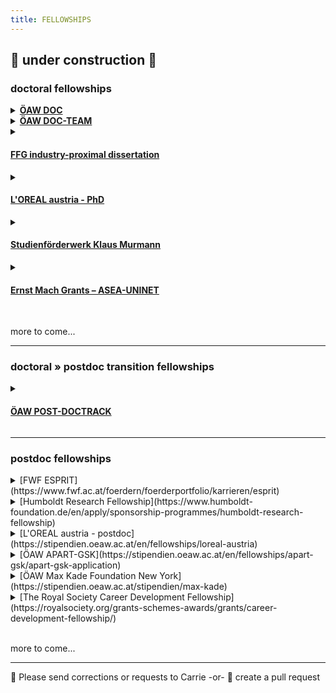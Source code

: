 ```yaml
---
title: FELLOWSHIPS
---
```

🚧  under construction  🚧
---

<h3>doctoral fellowships</h3>
<details><summary><b><a href="https://stipendien.oeaw.ac.at/stipendien/doc">ÖAW DOC</a></b></summary>
  <li>who is funded: doctoral students at AT uni; masters ≤2 years prior
  <li>what is funded: 24-30-36 mo doctoral research
  <li>funding level: 46.759 EUR
  <li>application requirements: online form • cv • publications • advisor recommendation • commitment of host institution • research approvals • research abstract • research project exposé
  <li>deadline: 5 Oct 2023
  <li>themes: open</li>
  <details><summary><b><a href="https://stipendien.oeaw.ac.at/fileadmin/subsites/stipendien/pdf/calls/DOC_EU-Missionen_online_englisch.pdf">FZÖ DOC</a></b></summary>
      <li>this is a funding mechanism within the ÖAW DOC program that targets research in particular research themes of EU Horizon interest and ÖAW priority
      <li>application requirements: the EU or ÖAW theme must be clearly stated in the project proposal
      <li>themes • EU Horizon: adaptation to climate change, cancer, healthy oceans, green/smart cities, soil health & food
      <li>themes • ÖAW priority areas: aging, climate change, energy systems, empires & world orders, AI</li>
  </details>
</details>
<details><summary><b><a href="https://stipendien.oeaw.ac.at/stipendien/doc-team">ÖAW DOC-TEAM</a></b></summary>
  <li>who is funded: teams of 3-4 doctoral students from the humanities/cultural studies/social sciences and natural sciences/medicine/technology; masters ≤4 years prior or ≤30 years old
  <li>what is funded: interdisciplinary project; 36 mo project support; 6 mo research stay abroad
  <li>funding level: 46.759 EUR per person per year + travel, childcare, etc
  <li>application requirements: online form • cvs • publications • supervision outline • commitment of host institution(s) • research abstract • research project proposal
  <li>deadline: 31 Oct 2023
  <li>themes: social sciences+ </li>
</details>
<details><summary><h4><a href="https://www.ffg.at/en/ausschreibung/dissertantinnen2023">FFG industry-proximal dissertation</a></h4></summary>
  <li>who is funded: <i>for 2023</i>  female doctoral students; ≤2 applications per organization
  <li>what is funded: max of 50% total costs for 24-36 mo; direct costs in support of student
  <li>funding level: ≤110.000 EUR for the project
  <li>application requirements: student + advisor cvs + publications • project description • uni commitment • host organization financial docs
  <li>deadline: rolling basis Feb-Nov; extended to Feb 2024
  <li>themes: for 2023: energy transition, mobility transition or circular economy
</details>
<details><summary><h4><a href="https://stipendien.oeaw.ac.at/en/fellowships/loreal-austria">L'OREAL austria - PhD</a></h4></summary>
  <li>who is funded: female doctoral students; AT citizens or in AT ≥3 years; ≤3 years of PhD
  <li>what is funded: 8-12 mo research project in AT
  <li>funding level: 25.000 EUR
  <li>application requirements: online form • cv • publications • commitment of host institution • research approvals • research abstract • research project exposé • recommendation from advisor
  <li>deadline: 1 Feb 2024
  <li>themes: medicine, the natural sciences or mathematics</li>
</details>
<details><summary><h4><a href="https://www.sdw.org/das-bieten-wir/fuer-studierende/studienfoerderwerk-klaus-murmann/ueberblick.html">Studienförderwerk Klaus Murmann</a></h4></summary>
  <li>who is funded: doctoral students at uni in AT, DE, FR, CH, UK; C1 german level; ≤5 years of PhD
  <li>what is funded: 18-42 mo stipend + social benefit + childcare
  <li>funding level: 1450 EUR per mo \(and more\)
  <li>application requirements: in German  cv • uni justification • two recommendations • uni commitment • research abstract • research project exposé
  <li>deadline: 15 Jan 2024 • 17 Jul 2024
  <li>themes: interest to commercialize research projects/products; entreprenuership; start-ups</li>
</details>
<details><summary><h4><a href="https://asea-uninet.org/scholarships-grants/ernst-mach-grant-emg/">Ernst Mach Grants – ASEA-UNINET</a></h4></summary>
  <li>who is funded: doctoral students from ID, MY, TH, PH, VN; PhD in AT; ≤35 years
  <li>what is funded: 36 mo stipend + travel + housing allowance
  <li>funding level: 1250 EUR plus
  <li>application requirements: 
  <li>deadline: Mar
  <li>themes: open</li>
</details>
<br />
<p>more to come...<br />
<hr>
<h3>doctoral » postdoc transition fellowships</h3>
<details><summary><h4><a href="https://stipendien.oeaw.ac.at/stipendien/post-doctrack">ÖAW POST-DOCTRACK</a></h4></summary>
  <li>who is funded: doctoral students; will recieve their doctoral degree from an AT university within the next 6 months
  <li>what is funded: finish publications from PhD; postdoctoral research
  <li>funding level: 46.759 EUR
  <li>application requirements: 
  <li>deadline: 15 May + 15 Nov
  <li>themes: humanities, culture, social science</li>
</details>
<hr>
<h3>postdoc fellowships</h3>
<details><summary>[FWF ESPRIT](https://www.fwf.ac.at/foerdern/foerderportfolio/karrieren/esprit)</summary>
  <li>who is funded: postdocs; female postdocs; ≤ 5 years since PhD
  <li>what is funded: 36 mo salary + research budget; research at AT institution
  <li>funding level: salary: 84.430 EUR per year; project: 45.000-75.000 EUR
  <li>application requirements: online form • cv • publication list • mentoring plan • research project proposal • collaboration agreements
  <li>deadline: rolling deadline
  <li>themes: open</li>
</details>
<details><summary>[Humboldt Research Fellowship](https://www.humboldt-foundation.de/en/apply/sponsorship-programmes/humboldt-research-fellowship)</summary>
  <li>who is funded: published early-career researchers; ≤4 years postdoc; !DE
  <li>what is funded: 6-24 mo research stays in DE
  <li>funding level: 2670 EUR per month + travel, etc
  <li>application requirements: cv • publications • commitment from DE host institution • two recommendation letters
  <li>deadline: rolling application; decisions made Mar+Jul+Nov
  <li>themes: open </li>
</details>
<details><summary>[L'OREAL austria - postdoc](https://stipendien.oeaw.ac.at/en/fellowships/loreal-austria)</summary>
  <li>who is funded: female postdocs; AT citizens or in AT ≥3 years; ≤4 years since PhD
  <li>what is funded: 6-8 mo research project in AT
  <li>funding level: 25.000 EUR
  <li>application requirements: online form • cv • publications • commitment of host institution • research approvals • research abstract • research project exposé • recommendation from advisor
  <li>deadline: 1 Feb 2024
  <li>themes: medicine, the natural sciences or mathematics</li>
</details>
<details>
  <summary>[ÖAW APART-GSK](https://stipendien.oeaw.ac.at/en/fellowships/apart-gsk/apart-gsk-application)</summary>
  <li>who is funded: postdocs; ≤3 years since PhD
  <li>what is funded: research at AT univeristy (some time can be spent outside of AT)
  <li>funding level: 82.390 EUR
  <li>application requirements: online form • cv • 5 most important publications • letter of motivation • commitment from AT employer/uni • invitation from host institute (if applicable)  research approvals • research project abstract • research project description
  <li>deadline: 25 Mar 2024
  <li>themes: humanities, culture, social science</li>
</details>
<details>
  <summary>[ÖAW Max Kade Foundation New York](https://stipendien.oeaw.ac.at/stipendien/max-kade)</summary>
  <li>who is funded: scholars; ≤10 years since PhD; AT citizens or 3 of past 10 years in AT
  <li>what is funded: research stays in the US ≤ 12 mo
  <li>funding level: 56.500 USD
  <li>application requirements: online application form • cv • publication list • letter of motivation • commitment from AT employer/uni • invitation from US host institute • necessary research approvals (e.g. human subjects) • three recommendation letters • research project abstract • research project proposal
  <li>deadline: 1 Sep
  <li>themes: open</li>
</details>
<details>
  <summary>[The Royal Society Career Development Fellowship](https://royalsociety.org/grants-schemes-awards/grants/career-development-fellowship/)</summary>
  <li>who is funded: researchers from Black or Mixed Black African, Black Caribbean or other Black heritage backgrounds; ≤24 mo postdoc at start of fellowship
  <li>what is funded: research in the UK
  <li>funding level: 690.000 GBP over 4 years
  <li>application requirements: personal details • career summary • research proposal • financial details • necessary research approvals • two letters of recommendation (incl. head of dept)
  <li>deadline: 24 Jan 2024
  <li>themes: natural sciences / STEM</li>
</details>
<br />
<p>more to come...
<br/>
<hr>
  
<!--
#### postdoc » faculty transition fellowships
- [EU Horizon Marie SCurie Action Postdoctoral Fellowship]()
  - who is funded:
  - what is funded:
  - funding level:
  - application requirements:
  - deadline:
  - themes: open
- []FWF elise richter()
  - who is funded:
  - what is funded:
  - funding level:
  - application requirements:
  - deadline:
  - themes: 
- [FWF START]()
  - who is funded:
  - what is funded:
  - funding level:
  - application requirements:
  - deadline:
  - themes:
---
-->
:bee: Please send corrections or requests to Carrie -or- :robot: create a pull request
